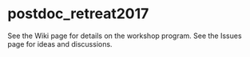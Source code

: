 # postdoc_retreat2017
See the Wiki page for details on the workshop program. 
See the Issues page for ideas and discussions. 
